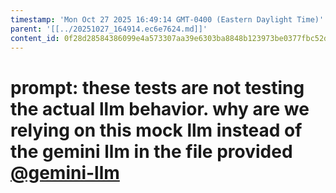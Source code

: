 ```yaml
---
timestamp: 'Mon Oct 27 2025 16:49:14 GMT-0400 (Eastern Daylight Time)'
parent: '[[../20251027_164914.ec6e7624.md]]'
content_id: 0f28d28584386099e4a573307aa39e6303ba8848b123973be0377fbc52d1d206
---
```


# prompt: these tests are not testing the actual llm behavior. why are we relying on this mock llm instead of the gemini llm in the file provided [@gemini-llm](/src/concepts/Event/gemini-llm.ts)
